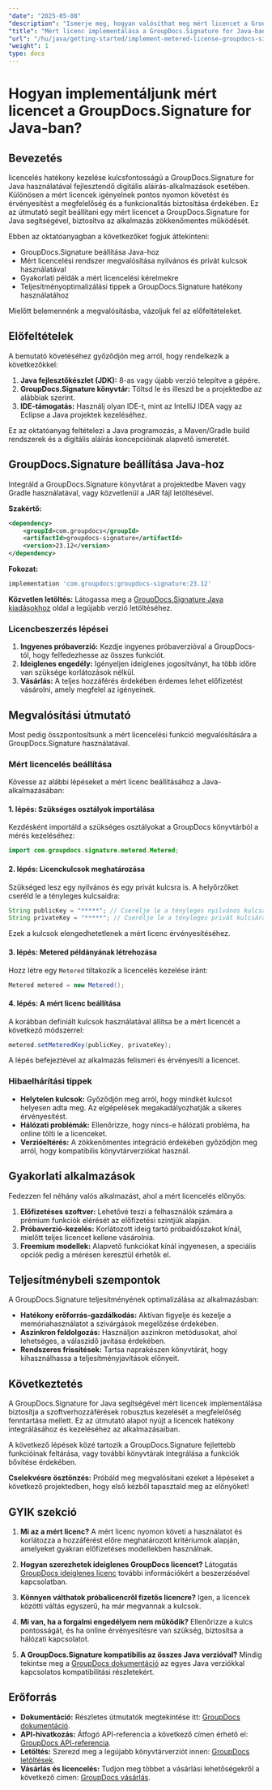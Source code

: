 ```yaml
---
"date": "2025-05-08"
"description": "Ismerje meg, hogyan valósíthat meg mért licencet a GroupDocs.Signature for Java segítségével. Ez az útmutató a beállítást, az integrációt és a bevált gyakorlatokat ismerteti."
"title": "Mért licenc implementálása a GroupDocs.Signature for Java-ban – lépésről lépésre útmutató"
"url": "/hu/java/getting-started/implement-metered-license-groupdocs-signature-java/"
"weight": 1
type: docs
---
```

# Hogyan implementáljunk mért licencet a GroupDocs.Signature for Java-ban?

## Bevezetés

licencelés hatékony kezelése kulcsfontosságú a GroupDocs.Signature for Java használatával fejlesztendő digitális aláírás-alkalmazások esetében. Különösen a mért licencek igényelnek pontos nyomon követést és érvényesítést a megfelelőség és a funkcionalitás biztosítása érdekében. Ez az útmutató segít beállítani egy mért licencet a GroupDocs.Signature for Java segítségével, biztosítva az alkalmazás zökkenőmentes működését.

Ebben az oktatóanyagban a következőket fogjuk áttekinteni:
- GroupDocs.Signature beállítása Java-hoz
- Mért licencelési rendszer megvalósítása nyilvános és privát kulcsok használatával
- Gyakorlati példák a mért licencelési kérelmekre
- Teljesítményoptimalizálási tippek a GroupDocs.Signature hatékony használatához

Mielőtt belemennénk a megvalósításba, vázoljuk fel az előfeltételeket.

## Előfeltételek

A bemutató követéséhez győződjön meg arról, hogy rendelkezik a következőkkel:
1. **Java fejlesztőkészlet (JDK):** 8-as vagy újabb verzió telepítve a gépére.
2. **GroupDocs.Signature könyvtár:** Töltsd le és illeszd be a projektedbe az alábbiak szerint.
3. **IDE-támogatás:** Használj olyan IDE-t, mint az IntelliJ IDEA vagy az Eclipse a Java projektek kezeléséhez.

Ez az oktatóanyag feltételezi a Java programozás, a Maven/Gradle build rendszerek és a digitális aláírás koncepcióinak alapvető ismeretét.

## GroupDocs.Signature beállítása Java-hoz

Integráld a GroupDocs.Signature könyvtárat a projektedbe Maven vagy Gradle használatával, vagy közvetlenül a JAR fájl letöltésével.

**Szakértő:**
```xml
<dependency>
    <groupId>com.groupdocs</groupId>
    <artifactId>groupdocs-signature</artifactId>
    <version>23.12</version>
</dependency>
```

**Fokozat:**
```gradle
implementation 'com.groupdocs:groupdocs-signature:23.12'
```

**Közvetlen letöltés:** Látogassa meg a [GroupDocs.Signature Java kiadásokhoz](https://releases.groupdocs.com/signature/java/) oldal a legújabb verzió letöltéséhez.

### Licencbeszerzés lépései

1. **Ingyenes próbaverzió:** Kezdje ingyenes próbaverzióval a GroupDocs-tól, hogy felfedezhesse az összes funkciót.
2. **Ideiglenes engedély:** Igényeljen ideiglenes jogosítványt, ha több időre van szüksége korlátozások nélkül.
3. **Vásárlás:** A teljes hozzáférés érdekében érdemes lehet előfizetést vásárolni, amely megfelel az igényeinek.

## Megvalósítási útmutató

Most pedig összpontosítsunk a mért licencelési funkció megvalósítására a GroupDocs.Signature használatával.

### Mért licencelés beállítása

Kövesse az alábbi lépéseket a mért licenc beállításához a Java-alkalmazásában:

#### 1. lépés: Szükséges osztályok importálása
Kezdésként importáld a szükséges osztályokat a GroupDocs könyvtárból a mérés kezeléséhez:
```java
import com.groupdocs.signature.metered.Metered;
```

#### 2. lépés: Licenckulcsok meghatározása
Szükséged lesz egy nyilvános és egy privát kulcsra is. A helyőrzőket cseréld le a tényleges kulcsaidra:
```java
String publicKey = "*****"; // Cserélje le a tényleges nyilvános kulcsára
String privateKey = "*****"; // Cserélje le a tényleges privát kulcsára
```
Ezek a kulcsok elengedhetetlenek a mért licenc érvényesítéséhez.

#### 3. lépés: Metered példányának létrehozása
Hozz létre egy `Metered` tiltakozik a licencelés kezelése iránt:
```java
Metered metered = new Metered();
```

#### 4. lépés: A mért licenc beállítása
A korábban definiált kulcsok használatával állítsa be a mért licencét a következő módszerrel:
```java
metered.setMeteredKey(publicKey, privateKey);
```
A lépés befejeztével az alkalmazás felismeri és érvényesíti a licencet.

### Hibaelhárítási tippek
- **Helytelen kulcsok:** Győződjön meg arról, hogy mindkét kulcsot helyesen adta meg. Az elgépelések megakadályozhatják a sikeres érvényesítést.
- **Hálózati problémák:** Ellenőrizze, hogy nincs-e hálózati probléma, ha online tölti le a licenceket.
- **Verzióeltérés:** A zökkenőmentes integráció érdekében győződjön meg arról, hogy kompatibilis könyvtárverziókat használ.

## Gyakorlati alkalmazások

Fedezzen fel néhány valós alkalmazást, ahol a mért licencelés előnyös:
1. **Előfizetéses szoftver:** Lehetővé teszi a felhasználók számára a prémium funkciók elérését az előfizetési szintjük alapján.
2. **Próbaverzió-kezelés:** Korlátozott ideig tartó próbaidőszakot kínál, mielőtt teljes licencet kellene vásárolnia.
3. **Freemium modellek:** Alapvető funkciókat kínál ingyenesen, a speciális opciók pedig a mérésen keresztül érhetők el.

## Teljesítménybeli szempontok
A GroupDocs.Signature teljesítményének optimalizálása az alkalmazásban:
- **Hatékony erőforrás-gazdálkodás:** Aktívan figyelje és kezelje a memóriahasználatot a szivárgások megelőzése érdekében.
- **Aszinkron feldolgozás:** Használjon aszinkron metódusokat, ahol lehetséges, a válaszidő javítása érdekében.
- **Rendszeres frissítések:** Tartsa naprakészen könyvtárát, hogy kihasználhassa a teljesítményjavítások előnyeit.

## Következtetés

A GroupDocs.Signature for Java segítségével mért licencek implementálása biztosítja a szoftverhozzáférések robusztus kezelését a megfelelőség fenntartása mellett. Ez az útmutató alapot nyújt a licencek hatékony integrálásához és kezeléséhez az alkalmazásaiban.

A következő lépések közé tartozik a GroupDocs.Signature fejlettebb funkcióinak feltárása, vagy további könyvtárak integrálása a funkciók bővítése érdekében.

**Cselekvésre ösztönzés:** Próbáld meg megvalósítani ezeket a lépéseket a következő projektedben, hogy első kézből tapasztald meg az előnyöket!

## GYIK szekció

1. **Mi az a mért licenc?**
   A mért licenc nyomon követi a használatot és korlátozza a hozzáférést előre meghatározott kritériumok alapján, amelyeket gyakran előfizetéses modellekben használnak.

2. **Hogyan szerezhetek ideiglenes GroupDocs licencet?**
   Látogatás [GroupDocs ideiglenes licenc](https://purchase.groupdocs.com/temporary-license/) további információkért a beszerzésével kapcsolatban.

3. **Könnyen válthatok próbalicencről fizetős licencre?**
   Igen, a licencek közötti váltás egyszerű, ha már megvannak a kulcsok.

4. **Mi van, ha a forgalmi engedélyem nem működik?**
   Ellenőrizze a kulcs pontosságát, és ha online érvényesítésre van szükség, biztosítsa a hálózati kapcsolatot.

5. **A GroupDocs.Signature kompatibilis az összes Java verzióval?**
   Mindig tekintse meg a [GroupDocs dokumentáció](https://docs.groupdocs.com/signature/java/) az egyes Java verziókkal kapcsolatos kompatibilitási részletekért.

## Erőforrás
- **Dokumentáció:** Részletes útmutatók megtekintése itt: [GroupDocs dokumentáció](https://docs.groupdocs.com/signature/java/).
- **API-hivatkozás:** Átfogó API-referencia a következő címen érhető el: [GroupDocs API-referencia](https://reference.groupdocs.com/signature/java/).
- **Letöltés:** Szerezd meg a legújabb könyvtárverziót innen: [GroupDocs letöltések](https://releases.groupdocs.com/signature/java/).
- **Vásárlás és licencelés:** Tudjon meg többet a vásárlási lehetőségekről a következő címen: [GroupDocs vásárlás](https://purchase.groupdocs.com/buy).